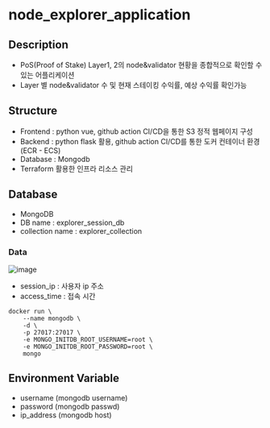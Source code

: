 # node_explorer_application

## Description
- PoS(Proof of Stake) Layer1, 2의 node&validator 현황을 종합적으로 확인할 수 있는 어플리케이션
- Layer 별 node&validator 수 및 현재 스테이킹 수익률, 예상 수익률 확인가능

## Structure
- Frontend : python vue, github action CI/CD을 통한 S3 정적 웹페이지 구성
- Backend : python flask 활용, github action CI/CD를 통한 도커 컨테이너 환경(ECR - ECS)
- Database : Mongodb
- Terraform 활용한 인프라 리소스 관리

## Database
- MongoDB
- DB name : explorer_session_db
- collection name : explorer_collection

### Data
![image](https://user-images.githubusercontent.com/89952061/188305139-741ca731-22f2-46d5-ae6c-3fb71e7ac178.png)
- session_ip : 사용자 ip 주소
- access_time : 접속 시간
```
docker run \
    --name mongodb \
    -d \
    -p 27017:27017 \
    -e MONGO_INITDB_ROOT_USERNAME=root \
    -e MONGO_INITDB_ROOT_PASSWORD=root \
    mongo
```

## Environment Variable
- username (mongodb username)
- password (mongodb passwd)
- ip_address (mongodb host)
